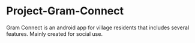 # Project-Gram-Connect
Gram Connect is an android app for village residents that includes several features. Mainly created for social use.
